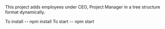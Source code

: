 This project adds employees under CEO, Project Manager in a tree structure format dynamically.


To install -- npm install
To start -- npm start
